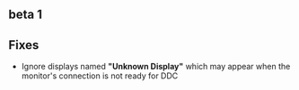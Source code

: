 ## beta 1

## Fixes

- Ignore displays named **"Unknown Display"** which may appear when the monitor's connection is not ready for DDC
